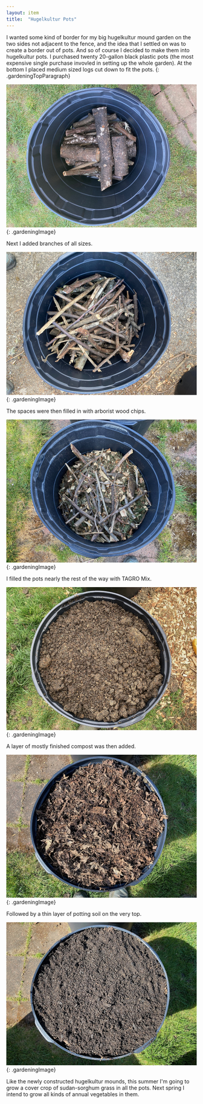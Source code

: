 ```yaml
---
layout: item
title:	"Hugelkultur Pots"
---
```


I wanted some kind of border for my big hugelkultur mound garden on the two sides not adjacent to the fence, and the idea that I settled on was to create a border out of pots. And so of course I decided to make them into hugelkultur pots. I purchased twenty 20-gallon black plastic pots (the most expensive single purchase invovled in setting up the whole garden). At the bottom I placed medium sized logs cut down to fit the pots.
{: .gardeningTopParagraph}

![pot with medium sized logs](/assets/images/gardening/hugelkultur/pots01.jpeg)
{: .gardeningImage}

Next I added branches of all sizes.

![pot with smaller branches added](/assets/images/gardening/hugelkultur/pots02.jpeg)
{: .gardeningImage}

The spaces were then filled in with arborist wood chips.

![pot with wood chips added](/assets/images/gardening/hugelkultur/pots03.jpeg)
{: .gardeningImage}

I filled the pots nearly the rest of the way with TAGRO Mix.

![pot with TAGRO mix](/assets/images/gardening/hugelkultur/pots04.jpeg)
{: .gardeningImage}

A layer of mostly finished compost was then added.

![pot with mostly finished compost](/assets/images/gardening/hugelkultur/pots05.jpeg)
{: .gardeningImage}

Followed by a thin layer of potting soil on the very top.

![pot with finaly layer of potting soil](/assets/images/gardening/hugelkultur/pots06.jpeg)
{: .gardeningImage}

Like the newly constructed hugelkultur mounds, this summer I'm going to grow a cover crop of sudan-sorghum grass in all the pots. Next spring I intend to grow all kinds of annual vegetables in them.
